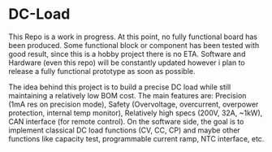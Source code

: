 # DC-Load

This Repo is a work in progress. At this point, no fully functional board has been produced. Some functional block or component has been tested with good result, since this is a hobby project there is no ETA. Software and Hardware (even this repo) will be constantly updated however i plan to release a fully functional prototype as soon as possible.

The idea behind this project is to build a precise DC load while still maintaining a relatively low BOM cost. The main features are: Precision (1mA res on precision mode), Safety (Overvoltage, overcurrent, overpower protection, internal temp monitor), Relatively high specs (200V, 32A, ~1kW), CAN interface (for remote control). On the software side, the goal is to implement classical DC load functions (CV, CC, CP) and maybe other functions like capacity test, programmable current ramp, NTC interface, etc.
